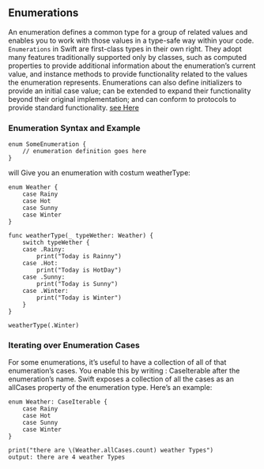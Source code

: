 ## Enumerations

An enumeration defines a common type for a group of related values and enables you to work with those values in a type-safe way within your code.
`Enumerations` in Swift are first-class types in their own right. They adopt many features traditionally supported only by classes, such as computed properties to provide additional information about the enumeration’s current value, and instance methods to provide functionality related to the values the enumeration represents. Enumerations can also define initializers to provide an initial case value; can be extended to expand their functionality beyond their original implementation; and can conform to protocols to provide standard functionality. [see Here](https://docs.swift.org/swift-book/LanguageGuide/Enumerations.html)

### Enumeration Syntax and Example

```
enum SomeEnumeration {
    // enumeration definition goes here
}
```

will Give you an enumeration with costum weatherType:

```
enum Weather {
    case Rainy
    case Hot
    case Sunny
    case Winter
}

func weatherType(_ typeWether: Weather) {
    switch typeWether {
    case .Rainy:
        print("Today is Rainny")
    case .Hot:
        print("Today is HotDay")
    case .Sunny:
        print("Today is Sunny")
    case .Winter:
        print("Today is Winter")
    }
}

weatherType(.Winter)
```

### Iterating over Enumeration Cases

For some enumerations, it’s useful to have a collection of all of that enumeration’s cases. You enable this by writing : CaseIterable after the enumeration’s name. Swift exposes a collection of all the cases as an allCases property of the enumeration type. Here’s an example:

```
enum Weather: CaseIterable {
    case Rainy
    case Hot
    case Sunny
    case Winter
}

print("there are \(Weather.allCases.count) weather Types")
output: there are 4 weather Types
```
